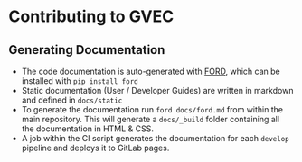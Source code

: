 # Contributing to GVEC

## Generating Documentation

* The code documentation is auto-generated with [FORD](https://forddocs.readthedocs.io/en/latest/), which can be installed with `pip install ford`
* Static documentation (User / Developer Guides) are written in markdown and defined in `docs/static`
* To generate the documentation run `ford docs/ford.md` from within the main repository. This will generate a `docs/_build` folder containing all the documentation in HTML & CSS.
* A job within the CI script generates the documentation for each `develop` pipeline and deploys it to GitLab pages.